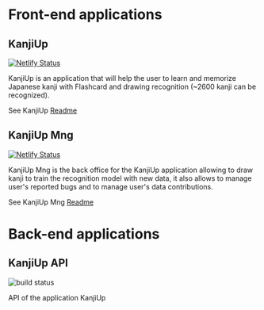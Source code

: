 # Front-end applications
## KanjiUp
[![Netlify Status](https://api.netlify.com/api/v1/badges/7546e544-6733-4666-b116-97fd9a197f33/deploy-status?branch=main)](https://app.netlify.com/sites/luxury-taffy-de0aa3/deploys)

KanjiUp is an application that will help the user to learn and memorize Japanese kanji with Flashcard and drawing recognition (~2600 kanji can be recognized).

See KanjiUp [Readme](./front/kanji-up/README.md)

## KanjiUp Mng

[![Netlify Status](https://api.netlify.com/api/v1/badges/46972eda-d0d9-4410-a6c3-3ed245938821/deploy-status?branch=main)](https://app.netlify.com/sites/kaleidoscopic-kitsune-1e1cf1/deploys)

KanjiUp Mng is the back office for the KanjiUp application allowing to draw kanji to train the recognition model with new data, it also allows to manage user's reported bugs and to manage user's data contributions.

See KanjiUp Mng [Readme](./front/kanji-mng/README.md)

# Back-end applications
## KanjiUp API
![build status](https://github.com/alexandre-em/kanji-up/actions/workflows/deploy-back.yaml/badge.svg)

API of the application KanjiUp



